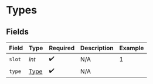 # Types


## Fields

| Field                                   | Type                                    | Required                                | Description                             | Example                                 |
| --------------------------------------- | --------------------------------------- | --------------------------------------- | --------------------------------------- | --------------------------------------- |
| `slot`                                  | *int*                                   | :heavy_check_mark:                      | N/A                                     | 1                                       |
| `type`                                  | [Type](../../models/components/Type.md) | :heavy_check_mark:                      | N/A                                     |                                         |